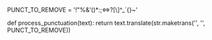 PUNCT_TO_REMOVE = '!"%&\'()*:;<=>?[\\]^_`{}~'

def process_punctuation(text):
    return text.translate(str.maketrans('', '', PUNCT_TO_REMOVE))
